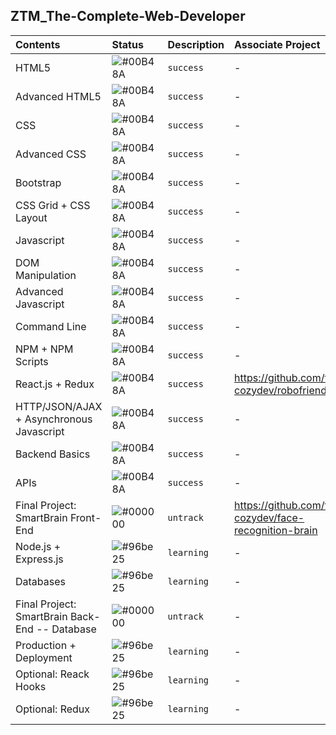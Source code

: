 ## ZTM_The-Complete-Web-Developer

| **Contents** | **Status** | **Description** | **Associate Project** |
| :----------- | :--------- | :-------------- | :-------------------- |
| HTML5 | ![#00B48A](https://via.placeholder.com/10/00B48A?text=+) | `success`| - |
| Advanced HTML5 | ![#00B48A](https://via.placeholder.com/10/00B48A?text=+) | `success`| - |
| CSS | ![#00B48A](https://via.placeholder.com/10/00B48A?text=+) | `success`| - |
| Advanced CSS | ![#00B48A](https://via.placeholder.com/10/00B48A?text=+) | `success`| - |
| Bootstrap | ![#00B48A](https://via.placeholder.com/10/00B48A?text=+) | `success`| - |
| CSS Grid + CSS Layout | ![#00B48A](https://via.placeholder.com/10/00B48A?text=+) | `success`| - |
| Javascript | ![#00B48A](https://via.placeholder.com/10/00B48A?text=+) | `success`| - |
| DOM Manipulation | ![#00B48A](https://via.placeholder.com/10/00B48A?text=+) | `success`| - |
| Advanced Javascript | ![#00B48A](https://via.placeholder.com/10/00B48A?text=+) | `success`| - |
| Command Line | ![#00B48A](https://via.placeholder.com/10/00B48A?text=+) | `success`| - |
| NPM + NPM Scripts | ![#00B48A](https://via.placeholder.com/10/00B48A?text=+) | `success`| - |
| React.js + Redux | ![#00B48A](https://via.placeholder.com/10/00B48A?text=+) | `success`| https://github.com/fi4n-cozydev/robofriends |
| HTTP/JSON/AJAX + Asynchronous Javascript | ![#00B48A](https://via.placeholder.com/10/00B48A?text=+) | `success`| - |
| Backend Basics | ![#00B48A](https://via.placeholder.com/10/00B48A?text=+) | `success`| - |
| APIs | ![#00B48A](https://via.placeholder.com/10/00B48A?text=+) | `success`| - |
| Final Project: SmartBrain Front-End| ![#000000](https://via.placeholder.com/10/000000?text=+) | `untrack`| https://github.com/fi4n-cozydev/face-recognition-brain |
| Node.js + Express.js | ![#96be25](https://via.placeholder.com/10/#96be25?text=+) | `learning`| - |
| Databases | ![#96be25](https://via.placeholder.com/10/#96be25?text=+) | `learning`| - |
| Final Project: SmartBrain Back-End -- Database| ![#000000](https://via.placeholder.com/10/000000?text=+) | `untrack`| - |
| Production + Deployment| ![#96be25](https://via.placeholder.com/10/#96be25?text=+) | `learning`| - |
| Optional: Reack Hooks| ![#96be25](https://via.placeholder.com/10/#96be25?text=+) | `learning`| - |
| Optional: Redux| ![#96be25](https://via.placeholder.com/10/#96be25?text=+) | `learning`| - |
